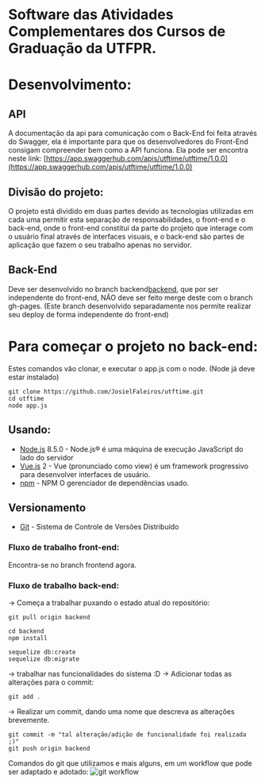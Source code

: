 # Software das Atividades Complementares dos Cursos de Graduação da UTFPR.

# Desenvolvimento:

## API
A documentação da api para comunicação com o Back-End foi feita através do Swagger, ela é importante para que os desenvolvedores do Front-End consigam compreender bem como a API funciona. Ela pode ser encontra neste link:
[https://app.swaggerhub.com/apis/utftime/utftime/1.0.0](https://app.swaggerhub.com/apis/utftime/utftime/1.0.0)

## Divisão do projeto:

O projeto está dividido em duas partes devido as tecnologias utilizadas em cada uma permitir esta separação de responsabilidades, o front-end e o back-end, onde o front-end constitui da parte do projeto que interage com o usuário final através de interfaces visuais, e o back-end são partes de aplicação que fazem o seu  trabalho apenas no servidor.

## Back-End
Deve ser desenvolvido no branch backend[backend](https://github.com/JosielFaleiros/utftime/tree/backend), que por ser independente do front-end, NÃO deve ser feito merge deste com o branch gh-pages.
    (Este branch desenvolvido separadamente nos permite realizar seu deploy de forma independente do front-end)

# Para começar o projeto no back-end:

Estes comandos vão clonar, e executar o app.js com o node. (Node já deve estar instalado)
```
git clone https://github.com/JosielFaleiros/utftime.git
cd utftime
node app.js
```
## Usando:
* [Node.js](https://nodejs.org/en/about/) 8.5.0 - Node.js® é uma máquina de execução JavaScript do lado do servidor
* [Vue.js](https://vuejs.org/v2/guide/) 2 - Vue (pronunciado como view) é um framework progressivo para desenvolver interfaces de usuário.
* [npm](https://www.npmjs.com/) - NPM O gerenciador de dependências usado.

## Versionamento
* [Git](https://git-scm.com/) -  Sistema de Controle de Versões Distribuído

### Fluxo de trabalho front-end:
Encontra-se no branch frontend agora.

### Fluxo de trabalho back-end:
-> Começa a trabalhar puxando o estado atual do repositório:
```
git pull origin backend

cd backend
npm install

sequelize db:create
sequelize db:migrate
```
-> trabalhar nas funcionalidades do sistema :D
-> Adicionar todas as alterações para o commit:
```
git add .
```
-> Realizar um commit, dando uma nome que descreva as alterações brevemente.
```
git commit -m "tal alteração/adição de funcionalidade foi realizada ;)"
git push origin backend
```


Comandos do git que utilizamos e mais alguns, em um workflow que pode ser adaptado e adotado:
![git workflow](http://csci221.artifice.cc/images/simple_git_daily_workflow.png)
